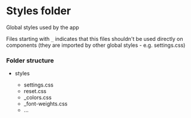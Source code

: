 # Styles folder

Global styles used by the app

Files starting with `_` indicates that this files shouldn't be used directly on components (they are imported by other global styles - e.g. settings.css)

### Folder structure

- styles

  - settings.css
  - reset.css
  - \_colors.css
  - \_font-weights.css
  - ...
